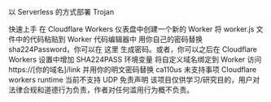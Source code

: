 

以 Serverless 的方式部署 Trojan

快速上手
在 Cloudflare Workers 仪表盘中创建一个新的 Worker
将 worker.js 文件中的代码粘贴到 Worker 代码编辑器中
用你自己的密码替换 sha224Password，你可以在 这里 生成密码。或者，你可以之后在 Cloudflare Workers 设置中增加 SHA224PASS 环境变量
将自定义域名绑定到 Worker
访问 https://[你的域名]/link 并用你的明文密码替换 ca110us
未支持事项
Cloudflare workers runtime 当前不支持 UDP
免责声明
该项目仅供学习/研究目的，用户对法律合规和道德行为负责，作者对任何滥用行为概不负责。
